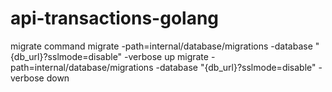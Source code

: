 # api-transactions-golang

migrate command
migrate -path=internal/database/migrations -database "{db_url}?sslmode=disable" -verbose up
migrate -path=internal/database/migrations -database "{db_url}?sslmode=disable" -verbose down